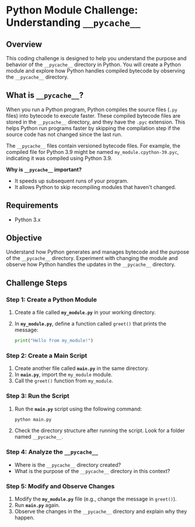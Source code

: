
# Python Module Challenge: Understanding `__pycache__`

## Overview

This coding challenge is designed to help you understand the purpose and behavior of the `__pycache__` directory in Python. You will create a Python module and explore how Python handles compiled bytecode by observing the `__pycache__` directory.


## What is `__pycache__`?

When you run a Python program, Python compiles the source files (`.py` files) into bytecode to execute faster. These compiled bytecode files are stored in the `__pycache__` directory, and they have the `.pyc` extension. This helps Python run programs faster by skipping the compilation step if the source code has not changed since the last run.

The `__pycache__` files contain versioned bytecode files. For example, the compiled file for Python 3.9 might be named `my_module.cpython-39.pyc`, indicating it was compiled using Python 3.9.

**Why is `__pycache__` important?**
- It speeds up subsequent runs of your program.
- It allows Python to skip recompiling modules that haven't changed.


## Requirements
- Python 3.x

## Objective
Understand how Python generates and manages bytecode and the purpose of the `__pycache__` directory. Experiment with changing the module and observe how Python handles the updates in the `__pycache__` directory.


## Challenge Steps

### Step 1: Create a Python Module
1. Create a file called **`my_module.py`** in your working directory.
2. In **`my_module.py`**, define a function called `greet()` that prints the message:

   ```python
   print("Hello from my_module!")
   ```

### Step 2: Create a Main Script
1. Create another file called **`main.py`** in the same directory.
2. In **`main.py`**, import the `my_module` module.
3. Call the `greet()` function from `my_module`.

### Step 3: Run the Script
1. Run the **`main.py`** script using the following command:
   
   ```bash
   python main.py
   ```

2. Check the directory structure after running the script. Look for a folder named `__pycache__`.

### Step 4: Analyze the `__pycache__`
- Where is the `__pycache__` directory created?
- What is the purpose of the `__pycache__` directory in this context?

### Step 5: Modify and Observe Changes
1. Modify the **`my_module.py`** file (e.g., change the message in `greet()`).
2. Run **`main.py`** again.
3. Observe the changes in the `__pycache__` directory and explain why they happen.

